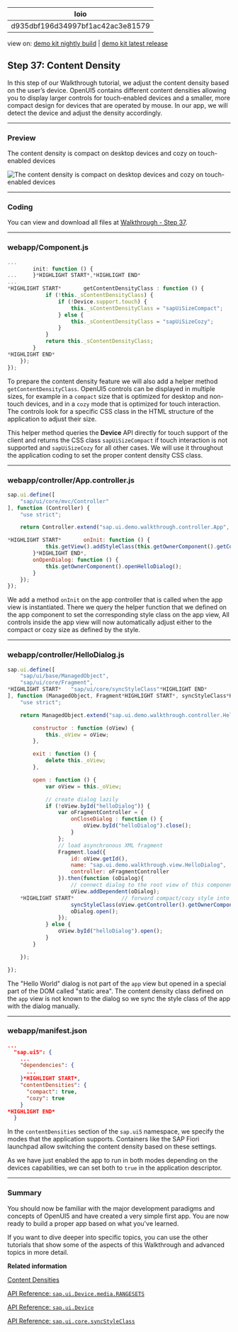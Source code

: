 <!-- loiod935dbf196d34997bf1ac42ac3e81579 -->

| loio |
| -----|
| d935dbf196d34997bf1ac42ac3e81579 |

<div id="loio">

view on: [demo kit nightly build](https://openui5nightly.hana.ondemand.com/#/topic/d935dbf196d34997bf1ac42ac3e81579) | [demo kit latest release](https://openui5.hana.ondemand.com/#/topic/d935dbf196d34997bf1ac42ac3e81579)</div>

## Step 37: Content Density

In this step of our Walkthrough tutorial, we adjust the content density based on the user’s device. OpenUI5 contains different content densities allowing you to display larger controls for touch-enabled devices and a smaller, more compact design for devices that are operated by mouse. In our app, we will detect the device and adjust the density accordingly.

***

### Preview

   
  
The content density is compact on desktop devices and cozy on touch-enabled devices<a name="loiod935dbf196d34997bf1ac42ac3e81579__fig_r1j_pst_mr"/>

 ![](loio04b6669bbc8a4524be5a998ad78544ac_HiRes.png "The content density is compact on desktop devices and cozy on touch-enabled
					devices") 

***

### Coding

You can view and download all files at [Walkthrough - Step 37](https://openui5.hana.ondemand.com/explored.html#/sample/sap.m.tutorial.walkthrough.37/preview).

***

### webapp/Component.js

``` js
...
		init: function () {
...		}*HIGHLIGHT START*,*HIGHLIGHT END*
...
*HIGHLIGHT START*		getContentDensityClass : function () {
			if (!this._sContentDensityClass) {
				if (!Device.support.touch) {
					this._sContentDensityClass = "sapUiSizeCompact";
				} else {
					this._sContentDensityClass = "sapUiSizeCozy";
				}
			}
			return this._sContentDensityClass;
		}
*HIGHLIGHT END*
	});
});
```

To prepare the content density feature we will also add a helper method `getContentDensityClass`. OpenUI5 controls can be displayed in multiple sizes, for example in a `compact` size that is optimized for desktop and non-touch devices, and in a `cozy` mode that is optimized for touch interaction. The controls look for a specific CSS class in the HTML structure of the application to adjust their size.

This helper method queries the **Device** API directly for touch support of the client and returns the CSS class `sapUiSizeCompact` if touch interaction is not supported and `sapUiSizeCozy` for all other cases. We will use it throughout the application coding to set the proper content density CSS class.

***

### webapp/controller/App.controller.js

``` js
sap.ui.define([
	"sap/ui/core/mvc/Controller"
], function (Controller) {
	"use strict";

	return Controller.extend("sap.ui.demo.walkthrough.controller.App", {

*HIGHLIGHT START*		onInit: function () {
			this.getView().addStyleClass(this.getOwnerComponent().getContentDensityClass());
		}*HIGHLIGHT END*,
		onOpenDialog: function () {
			this.getOwnerComponent().openHelloDialog();
		}
	});
});
```

We add a method `onInit` on the app controller that is called when the app view is instantiated. There we query the helper function that we defined on the app component to set the corresponding style class on the app view, All controls inside the app view will now automatically adjust either to the compact or cozy size as defined by the style.

***

### webapp/controller/HelloDialog.js

``` js
sap.ui.define([
	"sap/ui/base/ManagedObject",
	"sap/ui/core/Fragment",
*HIGHLIGHT START*	"sap/ui/core/syncStyleClass"*HIGHLIGHT END*
], function (ManagedObject, Fragment*HIGHLIGHT START*, syncStyleClass*HIGHLIGHT END*) {
	"use strict";

	return ManagedObject.extend("sap.ui.demo.walkthrough.controller.HelloDialog", {

		constructor : function (oView) {
			this._oView = oView;
		},

		exit : function () {
			delete this._oView;
		},

		open : function () {
			var oView = this._oView;

			// create dialog lazily
			if (!oView.byId("helloDialog")) {
				var oFragmentController = {
					onCloseDialog : function () {
						oView.byId("helloDialog").close();
					}
				};
				// load asynchronous XML fragment
				Fragment.load({
					id: oView.getId(),
					name: "sap.ui.demo.walkthrough.view.HelloDialog",
					controller: oFragmentController
				}).then(function (oDialog){
					// connect dialog to the root view of this component (models, lifecycle)
					oView.addDependent(oDialog);
	*HIGHLIGHT START*				// forward compact/cozy style into dialog
					syncStyleClass(oView.getController().getOwnerComponent().getContentDensityClass(), oView, oDialog);*HIGHLIGHT END*
					oDialog.open();
				});
			} else {
				oView.byId("helloDialog").open();
			}
		}

	});

});

```

The "Hello World" dialog is not part of the `app` view but opened in a special part of the DOM called "static area". The content density class defined on the `app` view is not known to the dialog so we sync the style class of the app with the dialog manually.

***

### webapp/manifest.json

``` json
...
  "sap.ui5": {
    ...     
    "dependencies": {
      ...
    }*HIGHLIGHT START*,
    "contentDensities": {
      "compact": true,
      "cozy": true
    }
*HIGHLIGHT END*
  }
```

In the `contentDensities` section of the `sap.ui5` namespace, we specify the modes that the application supports. Containers like the SAP Fiori launchpad allow switching the content density based on these settings.

As we have just enabled the app to run in both modes depending on the devices capabilities, we can set both to `true` in the application descriptor.

***

<a name="loiod935dbf196d34997bf1ac42ac3e81579__section_kpq_zct_qbb"/>

### Summary

You should now be familiar with the major development paradigms and concepts of OpenUI5 and have created a very simple first app. You are now ready to build a proper app based on what you've learned.

If you want to dive deeper into specific topics, you can use the other tutorials that show some of the aspects of this Walkthrough and advanced topics in more detail.

**Related information**  


[Content Densities](Content_Densities_e54f729.md)

[API Reference: `sap.ui.Device.media.RANGESETS`](https://openui5.hana.ondemand.com/#docs/api/symbols/sap.ui.Device.media.RANGESETS.html)

[API Reference: `sap.ui.Device`](https://openui5.hana.ondemand.com/#docs/api/symbols/sap.ui.Device.html)

[API Reference: `sap.ui.core.syncStyleClass`](https://openui5.hana.ondemand.com/#/api/module:sap/ui/core/syncStyleClass)


